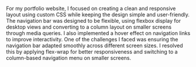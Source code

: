 For my portfolio website, I focused on creating a clean and responsive layout using custom CSS while keeping the design simple and user-friendly. The navigation bar was designed to be flexible, using flexbox display for desktop views and converting to a column layout on smaller screens through media queries. I also implemented a hover effect on navigation links to improve interactivity. One of the challenges I faced was ensuring the navigation bar adapted smoothly across different screen sizes. I resolved this by applying flex-wrap for better responsiveness and switching to a column-based navigation menu on smaller screens.